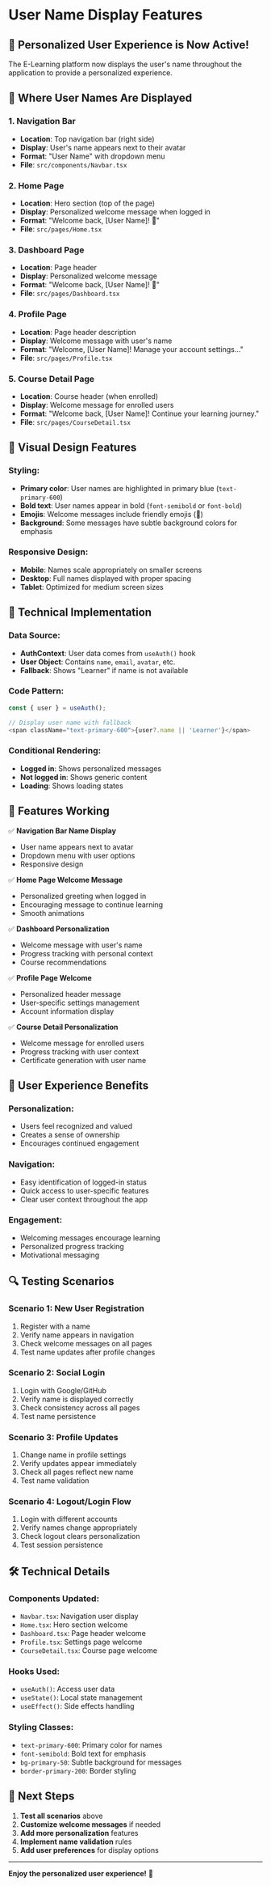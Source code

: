 # User Name Display Features

## 🎉 **Personalized User Experience is Now Active!**

The E-Learning platform now displays the user's name throughout the application to provide a personalized experience.

## 📍 **Where User Names Are Displayed**

### **1. Navigation Bar**
- **Location**: Top navigation bar (right side)
- **Display**: User's name appears next to their avatar
- **Format**: "User Name" with dropdown menu
- **File**: `src/components/Navbar.tsx`

### **2. Home Page**
- **Location**: Hero section (top of the page)
- **Display**: Personalized welcome message when logged in
- **Format**: "Welcome back, [User Name]! 👋"
- **File**: `src/pages/Home.tsx`

### **3. Dashboard Page**
- **Location**: Page header
- **Display**: Personalized welcome message
- **Format**: "Welcome back, [User Name]! 👋"
- **File**: `src/pages/Dashboard.tsx`

### **4. Profile Page**
- **Location**: Page header description
- **Display**: Welcome message with user's name
- **Format**: "Welcome, [User Name]! Manage your account settings..."
- **File**: `src/pages/Profile.tsx`

### **5. Course Detail Page**
- **Location**: Course header (when enrolled)
- **Display**: Welcome message for enrolled users
- **Format**: "Welcome back, [User Name]! Continue your learning journey."
- **File**: `src/pages/CourseDetail.tsx`

## 🎨 **Visual Design Features**

### **Styling:**
- **Primary color**: User names are highlighted in primary blue (`text-primary-600`)
- **Bold text**: User names appear in bold (`font-semibold` or `font-bold`)
- **Emojis**: Welcome messages include friendly emojis (👋)
- **Background**: Some messages have subtle background colors for emphasis

### **Responsive Design:**
- **Mobile**: Names scale appropriately on smaller screens
- **Desktop**: Full names displayed with proper spacing
- **Tablet**: Optimized for medium screen sizes

## 🔧 **Technical Implementation**

### **Data Source:**
- **AuthContext**: User data comes from `useAuth()` hook
- **User Object**: Contains `name`, `email`, `avatar`, etc.
- **Fallback**: Shows "Learner" if name is not available

### **Code Pattern:**
```typescript
const { user } = useAuth();

// Display user name with fallback
<span className="text-primary-600">{user?.name || 'Learner'}</span>
```

### **Conditional Rendering:**
- **Logged in**: Shows personalized messages
- **Not logged in**: Shows generic content
- **Loading**: Shows loading states

## 🚀 **Features Working**

✅ **Navigation Bar Name Display**
- User name appears next to avatar
- Dropdown menu with user options
- Responsive design

✅ **Home Page Welcome Message**
- Personalized greeting when logged in
- Encouraging message to continue learning
- Smooth animations

✅ **Dashboard Personalization**
- Welcome message with user's name
- Progress tracking with personal context
- Course recommendations

✅ **Profile Page Welcome**
- Personalized header message
- User-specific settings management
- Account information display

✅ **Course Detail Personalization**
- Welcome message for enrolled users
- Progress tracking with user context
- Certificate generation with user name

## 🎯 **User Experience Benefits**

### **Personalization:**
- Users feel recognized and valued
- Creates a sense of ownership
- Encourages continued engagement

### **Navigation:**
- Easy identification of logged-in status
- Quick access to user-specific features
- Clear user context throughout the app

### **Engagement:**
- Welcoming messages encourage learning
- Personalized progress tracking
- Motivational messaging

## 🔍 **Testing Scenarios**

### **Scenario 1: New User Registration**
1. Register with a name
2. Verify name appears in navigation
3. Check welcome messages on all pages
4. Test name updates after profile changes

### **Scenario 2: Social Login**
1. Login with Google/GitHub
2. Verify name is displayed correctly
3. Check consistency across all pages
4. Test name persistence

### **Scenario 3: Profile Updates**
1. Change name in profile settings
2. Verify updates appear immediately
3. Check all pages reflect new name
4. Test name validation

### **Scenario 4: Logout/Login Flow**
1. Login with different accounts
2. Verify names change appropriately
3. Check logout clears personalization
4. Test session persistence

## 🛠️ **Technical Details**

### **Components Updated:**
- `Navbar.tsx`: Navigation user display
- `Home.tsx`: Hero section welcome
- `Dashboard.tsx`: Page header welcome
- `Profile.tsx`: Settings page welcome
- `CourseDetail.tsx`: Course page welcome

### **Hooks Used:**
- `useAuth()`: Access user data
- `useState()`: Local state management
- `useEffect()`: Side effects handling

### **Styling Classes:**
- `text-primary-600`: Primary color for names
- `font-semibold`: Bold text for emphasis
- `bg-primary-50`: Subtle background for messages
- `border-primary-200`: Border styling

## 🚀 **Next Steps**

1. **Test all scenarios** above
2. **Customize welcome messages** if needed
3. **Add more personalization** features
4. **Implement name validation** rules
5. **Add user preferences** for display options

---

**Enjoy the personalized user experience!** 🎉 